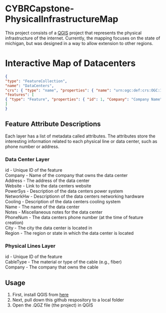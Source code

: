 

# CYBRCapstone-PhysicalInfrastructureMap
This project consists of a [QGIS](https://www.qgis.org/en/site/) project that represents the physical infrastructure of the internet. Currently, the mapping focuses on the state of michigan, but was designed in a way to allow extension to other regions.

# Interactive Map of Datacenters

```geojson
{
"type": "FeatureCollection",
"name": "DataCenters",
"crs": { "type": "name", "properties": { "name": "urn:ogc:def:crs:OGC:1.3:CRS84" } },
"features": [
{ "type": "Feature", "properties": { "id": 1, "Company": "Company Name", "Address": "Some Address", "Website": "Website link", "PowerSys": "Power System", "NetworkHw": "Network Hardware", "Cooling": "Cooling System", "PhysSec": "Physical Security", "Name": "Data Center Name", "Notes": "Some Notes", "PhoneNum": "123-456-7891", "City": "Grand Rapids", "Region": "Michigan" }, "geometry": { "type": "Point", "coordinates": [ -85.609998076504766, 42.941196805170449 ] } }
]
}
```

## Feature Attribute Descriptions
Each layer has a list of metadata called attributes. The attributes store the interesting information related to each physical line or data center, such as phone number or address. 

### Data Center Layer
id - Unique ID of the feature  
Company - Name of the company that owns the data center  
Address - The address of the data center  
Website - Link to the data centers website  
PowerSys - Description of the data centers power system  
NetworkHw - Descriptionn of the data centers networking hardware  
Cooling - Description of the data centers cooling system  
Name - The name of the data center  
Notes - Miscellaneous notes for the data center  
PhoneNum - The data centers phone number (at the time of feature creation)  
City - The city the data center is located in  
Region - The region or state in which the data center is located  

### Physical Lines Layer
id - Unique ID of the feature  
CableType - The material or type of the cable (e.g., fiber)  
Company - The company that owns the cable 

## Usage
1) First, install QGIS from [here](https://www.qgis.org/en/site/)
2) Next, pull down this github respository to a local folder
3) Open the .QGZ file (the project) in QGIS 
